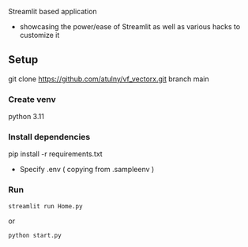 Streamlit based application
- showcasing the power/ease of Streamlit as well as various hacks to customize it

## Setup

git clone https://github.com/atulny/vf_vectorx.git
branch main

### Create venv
  python 3.11

### Install dependencies
  pip install -r requirements.txt

- Specify .env ( copying from .sampleenv )

### Run
`streamlit run Home.py`

or 

 `python start.py`


